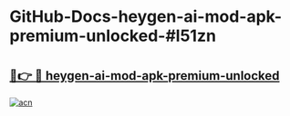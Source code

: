 # GitHub-Docs-heygen-ai-mod-apk-premium-unlocked-#l51zn

# <h2><a href="https://andorid.site?title=heygen-ai-mod-apk-premium-unlocked&ref=07A">🔗👉 🔴 heygen-ai-mod-apk-premium-unlocked</a></h2>

[![acn](https://github.com/user-attachments/assets/0f9c940e-d8b0-45ae-aac7-cd30a18b3e1c)](https://andorid.site?title=heygen-ai-mod-apk-premium-unlocked&ref=07A)

